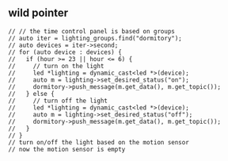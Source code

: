 ## wild pointer 
    // // the time control panel is based on groups
    // auto iter = lighting_groups.find("dormitory");
    // auto devices = iter->second;
    // for (auto device : devices) {
    //   if (hour >= 23 || hour <= 6) {
    //     // turn on the light
    //     led *lighting = dynamic_cast<led *>(device);
    //     auto m = lighting->set_desired_status("on");
    //     dormitory->push_message(m.get_data(), m.get_topic());
    //   } else {
    //     // turn off the light
    //     led *lighting = dynamic_cast<led *>(device);
    //     auto m = lighting->set_desired_status("off");
    //     dormitory->push_message(m.get_data(), m.get_topic());
    //   }
    // }
    // turn on/off the light based on the motion sensor
    // now the motion sensor is empty